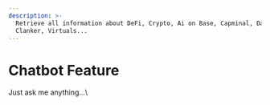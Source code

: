 ```yaml
---
description: >-
  Retrieve all information about DeFi, Crypto, Ai on Base, Capminal, DackieSwap,
  Clanker, Virtuals...
---
```


# Chatbot Feature

Just ask me anything...\
